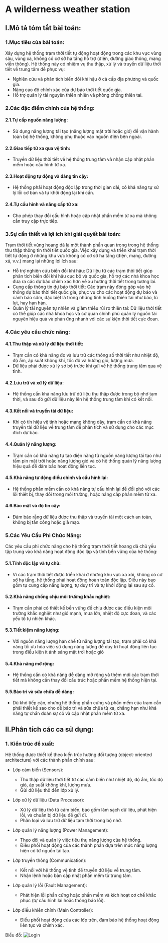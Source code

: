 # A wilderness weather station
## I.Mô tả tóm tắt bài toán:
### 1.Mục tiêu của bài toán:
Xây dựng hệ thống trạm thời tiết tự động hoạt động trong các khu vực vùng sâu, vùng xa, không có cơ sở hạ tầng hỗ trợ (điện, đường giao thông, mạng viễn thông). Hệ thống này có nhiệm vụ thu thập, xử lý và truyền dữ liệu thời tiết về trung tâm để phục vụ:
- Nghiên cứu và phân tích biến đổi khí hậu ở cả cấp địa phương và quốc gia.
- Nâng cao độ chính xác của dự báo thời tiết quốc gia.
- Hỗ trợ quản lý tài nguyên thiên nhiên và phòng chống thiên tai.
### 2.Các đặc điểm chính của hệ thống:
#### 2.1.Tự cấp nguồn năng lượng:
- Sử dụng năng lượng tái tạo (năng lượng mặt trời hoặc gió) để vận hành toàn bộ hệ thống, không phụ thuộc vào nguồn điện bên ngoài.
#### 2.2.Giao tiếp từ xa qua vệ tinh:
- Truyền dữ liệu thời tiết về hệ thống trung tâm và nhận cập nhật phần mềm hoặc cấu hình từ xa.
#### 2.3.Hoạt động tự động và đáng tin cậy:
- Hệ thống phải hoạt động độc lập trong thời gian dài, có khả năng tự xử lý lỗi cơ bản và tự khởi động lại khi cần.
#### 2.4.Tự cấu hình và nâng cấp từ xa:
- Cho phép thay đổi cấu hình hoặc cập nhật phần mềm từ xa mà không cần truy cập trực tiếp.
### 3.Sự cần thiết và lợi ích khi giải quyết bài toán:
Trạm thời tiết vùng hoang dã là một thành phần quan trọng trong hệ thống thu thập thông tin thời tiết quốc gia. Việc xây dựng và triển khai trạm thời tiết tự động ở những khu vực không có cơ sở hạ tầng (điện, mạng, đường xá, v.v.) mang lại những lợi ích sau:
- Hỗ trợ nghiên cứu biến đổi khí hậu: Dữ liệu từ các trạm thời tiết giúp phân tích biến đổi khí hậu cục bộ và quốc gia, hỗ trợ các nhà khoa học đưa ra các dự báo chính xác hơn về xu hướng thời tiết trong tương lai.
- Cung cấp thông tin dự báo thời tiết: Các trạm này đóng góp vào hệ thống dự báo thời tiết quốc gia, phục vụ cho các hoạt động dự báo và cảnh báo sớm, đặc biệt là trong những tình huống thiên tai như bão, lũ lụt, hay hạn hán.
- Quản lý tài nguyên tự nhiên và giảm thiểu rủi ro thiên tai: Dữ liệu thời tiết có thể giúp các nhà khoa học và cơ quan chính phủ quản lý nguồn tài nguyên hiệu quả và phản ứng nhanh với các sự kiện thời tiết cực đoan.
### 4.Các yêu cầu chức năng:
#### 4.1.Thu thập và xử lý dữ liệu thời tiết:
- Trạm cần có khả năng đo và lưu trữ các thông số thời tiết như nhiệt độ, độ ẩm, áp suất không khí, tốc độ và hướng gió, lượng mưa.
- Dữ liệu phải được xử lý sơ bộ trước khi gửi về hệ thống trung tâm qua vệ tinh.
#### 4.2.Lưu trữ và xử lý dữ liệu:
- Hệ thống cần khả năng lưu trữ dữ liệu thu thập được trong bộ nhớ tạm thời, và sau đó gửi dữ liệu này lên hệ thống trung tâm khi có kết nối.
#### 4.3.Kết nối và truyền tải dữ liệu:
- Khi có tín hiệu vệ tinh hoặc mạng không dây, trạm cần có khả năng truyền tải dữ liệu về trung tâm để phân tích và sử dụng cho các mục đích dự báo.
#### 4.4.Quản lý năng lượng:
- Trạm cần có khả năng tự tạo điện năng từ nguồn năng lượng tái tạo như tấm pin mặt trời hoặc năng lượng gió và có hệ thống quản lý năng lượng hiệu quả để đảm bảo hoạt động liên tục.
#### 4.5.Khả năng tự động điều chỉnh và cấu hình lại:
- Hệ thống phần mềm cần có khả năng tự cấu hình lại để đối phó với các lỗi thiết bị, thay đổi trong môi trường, hoặc nâng cấp phần mềm từ xa.
#### 4.6.Bảo mật và độ tin cậy:
- Đảm bảo rằng dữ liệu được thu thập và truyền tải một cách an toàn, không bị tấn công hoặc giả mạo.
### 5.Các Yêu Cầu Phi Chức Năng:
Các yêu cầu phi chức năng cho hệ thống trạm thời tiết hoang dã chủ yếu tập trung vào khả năng hoạt động độc lập và tính bền vững của hệ thống:
#### 5.1.Tính độc lập và tự chủ:
- Vì các trạm thời tiết được triển khai ở những khu vực xa xôi, không có cơ sở hạ tầng, hệ thống phải hoạt động hoàn toàn độc lập. Điều này bao gồm tự cung cấp năng lượng, tự duy trì và tự khởi động lại sau sự cố.
#### 5.2.Khả năng chống chịu môi trường khắc nghiệt:
- Trạm cần phải có thiết kế bền vững để chịu được các điều kiện môi trường khắc nghiệt như gió mạnh, mưa lớn, nhiệt độ cực đoan, và các yếu tố tự nhiên khác.
#### 5.3.Tiết kiệm năng lượng:
- Với nguồn năng lượng hạn chế từ năng lượng tái tạo, trạm phải có khả năng tối ưu hóa việc sử dụng năng lượng để duy trì hoạt động liên tục trong điều kiện ít ánh sáng mặt trời hoặc gió
#### 5.4.Khả năng mở rộng:
- Hệ thống cần có khả năng dễ dàng mở rộng và thêm mới các trạm thời tiết mà không cần thay đổi cấu trúc hoặc phần mềm hệ thống hiện tại.
#### 5.5.Bảo trì và sửa chữa dễ dàng:
- Dù khó tiếp cận, nhưng hệ thống phần cứng và phần mềm của trạm cần phải thiết kế sao cho dễ bảo trì và sửa chữa từ xa, chẳng hạn như khả năng tự chẩn đoán sự cố và cập nhật phần mềm từ xa.

## II.Phân tích các ca sử dụng:
### 1. Kiến trúc đề xuất:
Hệ thống được thiết kế theo kiến trúc hướng đối tượng (object-oriented architecture) với các thành phần chính sau:
- Lớp cảm biến (Sensors):
  - Thu thập dữ liệu thời tiết từ các cảm biến như nhiệt độ, độ ẩm, tốc độ gió, áp suất không khí, lượng mưa.
  - Gửi dữ liệu thô đến lớp xử lý.

- Lớp xử lý dữ liệu (Data Processor):
  - Xử lý dữ liệu thô từ cảm biến, bao gồm làm sạch dữ liệu, phát hiện lỗi, và chuẩn bị dữ liệu để gửi đi.
  - Phân loại và lưu trữ dữ liệu tạm thời trong bộ nhớ.

- Lớp quản lý năng lượng (Power Management):
  - Theo dõi và quản lý việc tiêu thụ năng lượng của hệ thống.
  - Điều phối hoạt động của các thành phần dựa trên mức năng lượng hiện có từ nguồn tái tạo.

- Lớp truyền thông (Communication):
  - Kết nối với hệ thống vệ tinh để truyền dữ liệu về trung tâm.
  - Nhận lệnh hoặc bản cập nhật phần mềm từ trung tâm.

- Lớp quản lý lỗi (Fault Management):
  - Phát hiện lỗi phần cứng hoặc phần mềm và kích hoạt cơ chế khắc phục (tự cấu hình lại hoặc thông báo lỗi).

- Lớp điều khiển chính (Main Controller):
  - Điều phối hoạt động của các lớp trên, đảm bảo hệ thống hoạt động liên tục và chính xác.

Biểu đồ:
![Login]([https://www.planttext.com/plantuml/png/XLLDZvj03BqZyHzyhwBsd4ErQRQhLcggA8dKimCcE-ry8C-GY5Rzx_KGs02Pg5o0yPlny_CpFFc071gZyyp_KhP6HWE5HkzN8R0wDe6-5ixkrM-23tcMPrqCDgZisjd0JcjY-9Dd8DSxM3l7fR8O2B08wgo28W-k0jGQDBR4Ve1-jhvX0j_wG0Q4nb5f5Lf0MqBLMDdjBCQLFFjxIxmdwntxR_6eSLgXKGIu48PN2PGOS8ZrEvRNztWju42c9iOW1CRBNngZoYxZRMtBvFqCzqC9ntrDL8vNTw999NME4fV0UEdOG73mBFSjkq8ETDnLC2djFZmgK1FQjyE6rMSAiMfYTZTTlpiseflqQmoD5Jj6LheLhPq8NrzJKJbNgvo58lMrCwQngi3ObNlgMtSXtg354ncoOKP-uwoIb42M-DI2fZFfDxehhLqH_T97Am7sdfZwHIZKpihfqrRkdKQ6BLhIToqwD7nKTjAwJnW2yTHJzyNTk3_Gen0UZBfdEe1tL90w4pIruCJt5Ji3OiW7y5jUWhD2yFAWnV4qOVU2ZGx_rRQNBAhtYbnUaEczTrM83pE3h9hWZDHQY5TRO9BnhjHfD8lAGe6UujWQPMFZ9ljt94uAOF3dMoWbILV2x3knM7oSJ70Ia1gJ12pbkIGmvTq4BALpB67onKdpW-LqsFCiWKbJ6RREfp4vKV686VCbN47z-EHP8iMZwcHptykXmKbKCkk1rUb4VV_5ShRKofwYNazIJlS_-GS0](https://www.planttext.com/plantuml/png/ZLGzRnD14ErFklymFR54xG854X4X9SWeAMZNvvDlbTjPixSB14GHKQIWmK88KL0aLgeeIb12SokKugpyZ_qdxAxlOj-79LoSvDityzxCUtkRcIH2AfQ6GNP8SK84OH2b9CkUIYdeKCduHSHndtw8uN4OX84_Wpr2SOkZ53nDOm4Vmm3ixn7ClrAZZnLC4gEd519kybC9ywdHFt6y19bync1ednoC_euUy0KJi5Kd85sjGtzQykt7c76HxPAZLRQ3H3bqVZc1aT5Na5ho4_zA_w8WgSdlP8NTCVgIDc35hMFExn2sYIG3mQCuipIUfKRVFbwAU6qRGrhyRVMk08Eai3j8t052QlGFMftitbzRg71rqYwAbShNItvVSPMojpXZ2cb49ENObZtWxsAnHv2COnQZR6qlvZ0g_b30-MSSGtf_RVHiQPFLVOQLazqGg_0RwyE1oSyPJ2XkW5IaDwG8OrhSRBXNhgOSigQjBNr5cL17DaPOc_sD8l3MvuDYKY5VElSH8fy1T7-aNQM-i8JAwfN56QknFYSgbMitiaCBQqBcxF8-DV9OYZFwDnnQggl8B-SygfkwS6rOd7A8t6FHoIe_RejgNADUxqazwVt6XUgiw0ZdVzLrfgCFhvIzb-XJrZIzeqc7ZKroD_R2JdShrlJfDARLwI7_vSR3eBQkjTlORbtD3jZQSLQhvzDYzY0Z33fbkqQD4Vlmh1u8ftqpnf7_ylu3))
